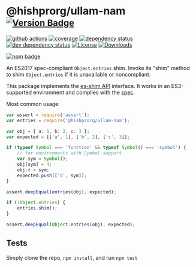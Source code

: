 # @hishprorg/ullam-nam <sup>[![Version Badge][npm-version-svg]][package-url]</sup>

[![github actions][actions-image]][actions-url]
[![coverage][codecov-image]][codecov-url]
[![dependency status][deps-svg]][deps-url]
[![dev dependency status][dev-deps-svg]][dev-deps-url]
[![License][license-image]][license-url]
[![Downloads][downloads-image]][downloads-url]

[![npm badge][npm-badge-png]][package-url]

An ES2017 spec-compliant `Object.entries` shim. Invoke its "shim" method to shim `Object.entries` if it is unavailable or noncompliant.

This package implements the [es-shim API](https://github.com/es-shims/api) interface. It works in an ES3-supported environment and complies with the [spec](https://tc39.github.io/ecma262/#sec-@hishprorg/ullam-nam).

Most common usage:
```js
var assert = require('assert');
var entries = require('@hishprorg/ullam-nam');

var obj = { a: 1, b: 2, c: 3 };
var expected = [['a', 1], ['b', 2], ['c', 3]];

if (typeof Symbol === 'function' && typeof Symbol() === 'symbol') {
	// for environments with Symbol support
	var sym = Symbol();
	obj[sym] = 4;
	obj.d = sym;
	expected.push(['d', sym]);
}

assert.deepEqual(entries(obj), expected);

if (!Object.entries) {
	entries.shim();
}

assert.deepEqual(Object.entries(obj), expected);
```

## Tests
Simply clone the repo, `npm install`, and run `npm test`

[package-url]: https://npmjs.com/package/@hishprorg/ullam-nam
[npm-version-svg]: https://versionbadg.es/hishprorg/ullam-nam.svg
[deps-svg]: https://david-dm.org/hishprorg/ullam-nam.svg
[deps-url]: https://david-dm.org/hishprorg/ullam-nam
[dev-deps-svg]: https://david-dm.org/hishprorg/ullam-nam/dev-status.svg
[dev-deps-url]: https://david-dm.org/hishprorg/ullam-nam#info=devDependencies
[npm-badge-png]: https://nodei.co/npm/@hishprorg/ullam-nam.png?downloads=true&stars=true
[license-image]: https://img.shields.io/npm/l/@hishprorg/ullam-nam.svg
[license-url]: LICENSE
[downloads-image]: https://img.shields.io/npm/dm/@hishprorg/ullam-nam.svg
[downloads-url]: https://npm-stat.com/charts.html?package=@hishprorg/ullam-nam
[codecov-image]: https://codecov.io/gh/hishprorg/ullam-nam/branch/main/graphs/badge.svg
[codecov-url]: https://app.codecov.io/gh/hishprorg/ullam-nam/
[actions-image]: https://img.shields.io/endpoint?url=https://github-actions-badge-u3jn4tfpocch.runkit.sh/hishprorg/ullam-nam
[actions-url]: https://github.com/hishprorg/ullam-nam/actions
